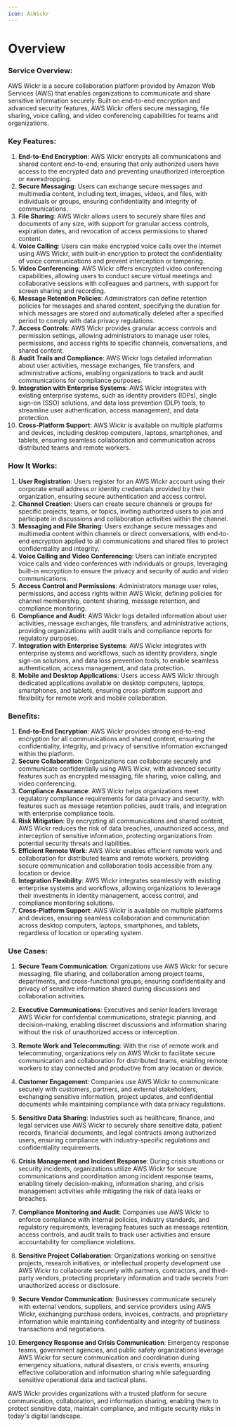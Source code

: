 ```yaml
---
icon: AiWickr
---
```

# Overview

### Service Overview:

AWS Wickr is a secure collaboration platform provided by Amazon Web Services (AWS) that enables organizations to communicate and share sensitive information securely. Built on end-to-end encryption and advanced security features, AWS Wickr offers secure messaging, file sharing, voice calling, and video conferencing capabilities for teams and organizations.

### Key Features:

1. **End-to-End Encryption**: AWS Wickr encrypts all communications and shared content end-to-end, ensuring that only authorized users have access to the encrypted data and preventing unauthorized interception or eavesdropping.
2. **Secure Messaging**: Users can exchange secure messages and multimedia content, including text, images, videos, and files, with individuals or groups, ensuring confidentiality and integrity of communications.
3. **File Sharing**: AWS Wickr allows users to securely share files and documents of any size, with support for granular access controls, expiration dates, and revocation of access permissions to shared content.
4. **Voice Calling**: Users can make encrypted voice calls over the internet using AWS Wickr, with built-in encryption to protect the confidentiality of voice communications and prevent interception or tampering.
5. **Video Conferencing**: AWS Wickr offers encrypted video conferencing capabilities, allowing users to conduct secure virtual meetings and collaborative sessions with colleagues and partners, with support for screen sharing and recording.
6. **Message Retention Policies**: Administrators can define retention policies for messages and shared content, specifying the duration for which messages are stored and automatically deleted after a specified period to comply with data privacy regulations.
7. **Access Controls**: AWS Wickr provides granular access controls and permission settings, allowing administrators to manage user roles, permissions, and access rights to specific channels, conversations, and shared content.
8. **Audit Trails and Compliance**: AWS Wickr logs detailed information about user activities, message exchanges, file transfers, and administrative actions, enabling organizations to track and audit communications for compliance purposes.
9. **Integration with Enterprise Systems**: AWS Wickr integrates with existing enterprise systems, such as identity providers (IDPs), single sign-on (SSO) solutions, and data loss prevention (DLP) tools, to streamline user authentication, access management, and data protection.
10. **Cross-Platform Support**: AWS Wickr is available on multiple platforms and devices, including desktop computers, laptops, smartphones, and tablets, ensuring seamless collaboration and communication across distributed teams and remote workers.

### How It Works:

1. **User Registration**: Users register for an AWS Wickr account using their corporate email address or identity credentials provided by their organization, ensuring secure authentication and access control.
2. **Channel Creation**: Users can create secure channels or groups for specific projects, teams, or topics, inviting authorized users to join and participate in discussions and collaboration activities within the channel.
3. **Messaging and File Sharing**: Users exchange secure messages and multimedia content within channels or direct conversations, with end-to-end encryption applied to all communications and shared files to protect confidentiality and integrity.
4. **Voice Calling and Video Conferencing**: Users can initiate encrypted voice calls and video conferences with individuals or groups, leveraging built-in encryption to ensure the privacy and security of audio and video communications.
5. **Access Control and Permissions**: Administrators manage user roles, permissions, and access rights within AWS Wickr, defining policies for channel membership, content sharing, message retention, and compliance monitoring.
6. **Compliance and Audit**: AWS Wickr logs detailed information about user activities, message exchanges, file transfers, and administrative actions, providing organizations with audit trails and compliance reports for regulatory purposes.
7. **Integration with Enterprise Systems**: AWS Wickr integrates with enterprise systems and workflows, such as identity providers, single sign-on solutions, and data loss prevention tools, to enable seamless authentication, access management, and data protection.
8. **Mobile and Desktop Applications**: Users access AWS Wickr through dedicated applications available on desktop computers, laptops, smartphones, and tablets, ensuring cross-platform support and flexibility for remote work and mobile collaboration.

### Benefits:

1. **End-to-End Encryption**: AWS Wickr provides strong end-to-end encryption for all communications and shared content, ensuring the confidentiality, integrity, and privacy of sensitive information exchanged within the platform.
2. **Secure Collaboration**: Organizations can collaborate securely and communicate confidentially using AWS Wickr, with advanced security features such as encrypted messaging, file sharing, voice calling, and video conferencing.
3. **Compliance Assurance**: AWS Wickr helps organizations meet regulatory compliance requirements for data privacy and security, with features such as message retention policies, audit trails, and integration with enterprise compliance tools.
4. **Risk Mitigation**: By encrypting all communications and shared content, AWS Wickr reduces the risk of data breaches, unauthorized access, and interception of sensitive information, protecting organizations from potential security threats and liabilities.
5. **Efficient Remote Work**: AWS Wickr enables efficient remote work and collaboration for distributed teams and remote workers, providing secure communication and collaboration tools accessible from any location or device.
6. **Integration Flexibility**: AWS Wickr integrates seamlessly with existing enterprise systems and workflows, allowing organizations to leverage their investments in identity management, access control, and compliance monitoring solutions.
7. **Cross-Platform Support**: AWS Wickr is available on multiple platforms and devices, ensuring seamless collaboration and communication across desktop computers, laptops, smartphones, and tablets, regardless of location or operating system.

### Use Cases:

1. **Secure Team Communication**: Organizations use AWS Wickr for secure messaging, file sharing, and collaboration among project teams, departments, and cross-functional groups, ensuring confidentiality and privacy of sensitive information shared during discussions and collaboration activities.
    
2. **Executive Communications**: Executives and senior leaders leverage AWS Wickr for confidential communications, strategic planning, and decision-making, enabling discreet discussions and information sharing without the risk of unauthorized access or interception.
    
3. **Remote Work and Telecommuting**: With the rise of remote work and telecommuting, organizations rely on AWS Wickr to facilitate secure communication and collaboration for distributed teams, enabling remote workers to stay connected and productive from any location or device.
    
4. **Customer Engagement**: Companies use AWS Wickr to communicate securely with customers, partners, and external stakeholders, exchanging sensitive information, project updates, and confidential documents while maintaining compliance with data privacy regulations.
    
5. **Sensitive Data Sharing**: Industries such as healthcare, finance, and legal services use AWS Wickr to securely share sensitive data, patient records, financial documents, and legal contracts among authorized users, ensuring compliance with industry-specific regulations and confidentiality requirements.
    
6. **Crisis Management and Incident Response**: During crisis situations or security incidents, organizations utilize AWS Wickr for secure communications and coordination among incident response teams, enabling timely decision-making, information sharing, and crisis management activities while mitigating the risk of data leaks or breaches.
    
7. **Compliance Monitoring and Audit**: Companies use AWS Wickr to enforce compliance with internal policies, industry standards, and regulatory requirements, leveraging features such as message retention, access controls, and audit trails to track user activities and ensure accountability for compliance violations.
    
8. **Sensitive Project Collaboration**: Organizations working on sensitive projects, research initiatives, or intellectual property development use AWS Wickr to collaborate securely with partners, contractors, and third-party vendors, protecting proprietary information and trade secrets from unauthorized access or disclosure.
    
9. **Secure Vendor Communication**: Businesses communicate securely with external vendors, suppliers, and service providers using AWS Wickr, exchanging purchase orders, invoices, contracts, and proprietary information while maintaining confidentiality and integrity of business transactions and negotiations.
    
10. **Emergency Response and Crisis Communication**: Emergency response teams, government agencies, and public safety organizations leverage AWS Wickr for secure communication and coordination during emergency situations, natural disasters, or crisis events, ensuring effective collaboration and information sharing while safeguarding sensitive operational data and tactical plans.
    

AWS Wickr provides organizations with a trusted platform for secure communication, collaboration, and information sharing, enabling them to protect sensitive data, maintain compliance, and mitigate security risks in today's digital landscape.